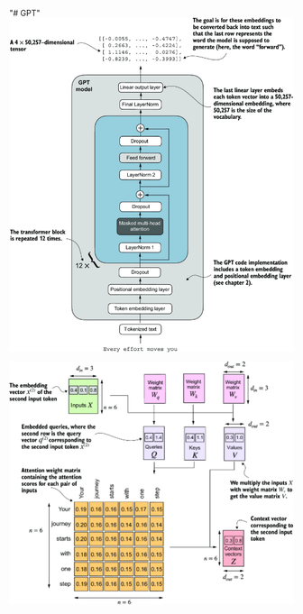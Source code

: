 "# GPT" 
![Transformmer Architecture](artifacts/transformer.png)

![Self Attention](artifacts/selfattention.png)